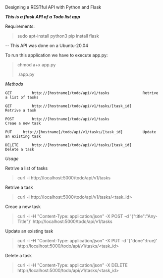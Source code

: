 Designing a RESTful API with Python and Flask

<b>*This is a flask API of a Todo list app*</b>



Requirements:
> sudo apt-install python3
> pip install flask

-- This API was done on a Ubuntu-20.04

To run this application we have to execute app.py:
> chmod a+x app.py
> 
> ./app.py

*Methods*

`
GET 	    http://[hostname]/todo/api/v1/tasks 			  Retrive a list of tasks
`

`
GET 	    http://[hostname]/todo/api/v1/tasks/[task_id]		  Retrive a task
`

`
POST	    http://[hostname]/todo/api/v1/tasks			          Creae a new task
`

`
PUT	    http://[hostname]/todo/api/v1/tasks/[task_id]		  Update an existing task
`

`
DELETE	    http://[hostname]/todo/api/v1/tasks/[task_id]		  Delete a task
`


*Usage*

Retrive a list of tasks		
> curl -i http://localhost:5000/todo/api/v1/tasks

Retrive a task
> curl -i http://localhost:5000/todo/api/v1/tasks/<task_id>

Creae a new task
> curl -i -H "Content-Type: application/json" -X POST -d '{"title":"Any-Title"}' http://localhost:5000/todo/api/v1/tasks

Update an existing task
> curl -i -H "Content-Type: application/json" -X PUT -d '{"done":true}' http://localhost:5000/todo/api/v1/tasks/<task_id>

Delete a task
> curl -i -H "Content-Type: application/json" -X DELETE http://localhost:5000/todo/api/v1/tasks/<task_id>

